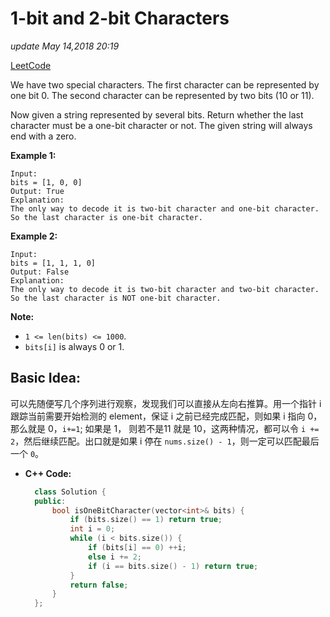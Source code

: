 # 1-bit and 2-bit Characters

_update May 14,2018 20:19_

[LeetCode](https://leetcode.com/problems/1-bit-and-2-bit-characters/description/)

We have two special characters. The first character can be represented by one bit 0. The second character can be represented by two bits \(10 or 11\).

Now given a string represented by several bits. Return whether the last character must be a one-bit character or not. The given string will always end with a zero.

**Example 1:**

```text
Input: 
bits = [1, 0, 0]
Output: True
Explanation: 
The only way to decode it is two-bit character and one-bit character. So the last character is one-bit character.
```

**Example 2:**

```text
Input: 
bits = [1, 1, 1, 0]
Output: False
Explanation: 
The only way to decode it is two-bit character and two-bit character. So the last character is NOT one-bit character.
```

**Note:**

* `1 <= len(bits) <= 1000`.
* `bits[i]` is always 0 or 1.

## Basic Idea:

可以先随便写几个序列进行观察，发现我们可以直接从左向右推算。用一个指针 i 跟踪当前需要开始检测的 element，保证 i 之前已经完成匹配，则如果 i 指向 0，那么就是 0，`i+=1`; 如果是 1， 则若不是11 就是 10，这两种情况，都可以令 `i += 2`，然后继续匹配。出口就是如果 i 停在 `nums.size() - 1`，则一定可以匹配最后一个 `0`。

* **C++ Code:**

  ```cpp
    class Solution {
    public:
        bool isOneBitCharacter(vector<int>& bits) {
            if (bits.size() == 1) return true;
            int i = 0;
            while (i < bits.size()) {
                if (bits[i] == 0) ++i;
                else i += 2;
                if (i == bits.size() - 1) return true;
            }
            return false;
        }
    };
  ```


